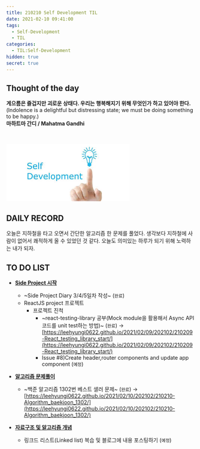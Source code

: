 ```yaml
---
title: 210210 Self Development TIL
date: 2021-02-10 09:41:00
tags:
  - Self-Development
  - TIL
categories:
  - TIL:Self-Development
hidden: true
secret: true
---
```


## **Thought of the day**

**게으름은 즐겁지만 괴로운 상태다. 우리는 행복해지기 위해 무엇인가 하고 있어야 한다.**<br/> (Indolence is a delightful but distressing state; we must be doing something to be happy.)<br/> **마하트마 간디 / Mahatma Gandhi**

<br/>

![](/images/post_images/self_development_logo.jpg)

## **DAILY RECORD**

오늘은 지하철을 타고 오면서 간단한 알고리즘 한 문제를 풀었다. 생각보다 지하철에 사람이 없어서 쾌적하게 올 수 있었던 것 같다.
오늘도 의미있는 하루가 되기 위해 노력하는 내가 되자.

## **TO DO LIST**

- <ins>**Side Project 시작**</ins>

  - ~Side Project Diary 3/4/5일차 작성~ (`완료`)
  - ReactJS project 프로젝트
    - 프로젝트 진척
      - ~react-testing-library 공부(Mock module을 활용해서 Async API 코드를 unit test하는 방법)~ (`완료`)
        → [https://leehyungi0622.github.io/2021/02/09/202102/210209-React_testing_library_start/](https://leehyungi0622.github.io/2021/02/09/202102/210209-React_testing_library_start/)
      - Issue #8)Create header,router components and update app component (`예정`)

  <!-- more -->

- <ins>**알고리즘 문제풀이**</ins>

  - ~백준 알고리즘 1302번 베스트 샐러 문제~ (`완료`)
    → [https://leehyungi0622.github.io/2021/02/10/202102/210210-Algorithm_baekjoon_1302/](https://leehyungi0622.github.io/2021/02/10/202102/210210-Algorithm_baekjoon_1302/)

- <ins>**자료구조 및 알고리즘 개념**</ins>

  - 링크드 리스트(Linked list) 복습 및 블로그에 내용 포스팅하기 (`예정`)

    <br/>
